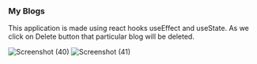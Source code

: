 ### My Blogs

This application is made using react hooks useEffect and useState. As we click on Delete button that particular blog will be deleted.

![Screenshot (40)](https://user-images.githubusercontent.com/74834336/140752687-6bbdf435-093e-4387-adf8-eb64c9612fa3.png)
![Screenshot (41)](https://user-images.githubusercontent.com/74834336/140752701-b4301040-49e5-4838-8e07-f76ff761dded.png)
